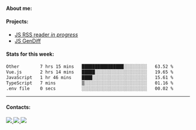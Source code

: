 #### About me:

#### Projects:
- [JS RSS reader *in progress*](https://github.com/GKoil/frontend-project-lvl3)
- [JS GenDiff](https://github.com/GKoil/GenDiff)

#### Stats for this week:
<!--START_SECTION:waka-->

```txt
Other        7 hrs 15 mins   ████████████████░░░░░░░░░   63.52 %
Vue.js       2 hrs 14 mins   █████░░░░░░░░░░░░░░░░░░░░   19.65 %
JavaScript   1 hr 46 mins    ████░░░░░░░░░░░░░░░░░░░░░   15.61 %
TypeScript   7 mins          ▒░░░░░░░░░░░░░░░░░░░░░░░░   01.16 %
.env file    0 secs          ░░░░░░░░░░░░░░░░░░░░░░░░░   00.02 %
```

<!--END_SECTION:waka-->
---
#### Contacts:

<a target='_blank' title='LinkedIn' href="https://www.linkedin.com/in/gkoil/">
  <img src="https://img.shields.io/badge/LinkedIn-0077B5?style=for-the-badge&logo=linkedin&logoColor=white" />
</a>
<a target='_blank' title='Telegram' href="https://t.me/gkoil">
  <img src="https://img.shields.io/badge/Telegram-2CA5E0?style=for-the-badge&logo=telegram&logoColor=white" />
</a>
<a target='_blank' title='Gmail' href="mailto: gk.grigorev@gmail.com">
  <img src="https://img.shields.io/badge/Gmail-D14836?style=for-the-badge&logo=gmail&logoColor=white" />
</a>

